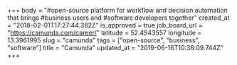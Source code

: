 +++
body = "#open-source platform for workflow and decision automation that brings #business users and #software developers together"
created_at = "2018-02-01T17:27:44.382Z"
is_approved = true
job_board_url = "https://camunda.com/career/"
latitude = 52.4943557
longitude = 13.3961995
slug = "camunda"
tags = ["open-source", "business", "software"]
title = "Camunda"
updated_at = "2019-06-16T10:36:09.744Z"
+++
